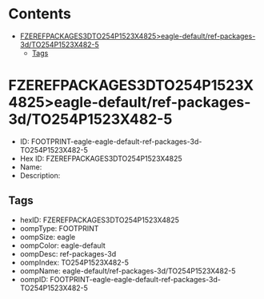



Contents
========

* [FZEREFPACKAGES3DTO254P1523X4825>eagle-default/ref-packages-3d/TO254P1523X482-5](#fzerefpackages3dto254p1523x4825eagle-defaultref-packages-3dto254p1523x482-5)
	* [Tags](#tags)

# FZEREFPACKAGES3DTO254P1523X4825>eagle-default/ref-packages-3d/TO254P1523X482-5

- ID: FOOTPRINT-eagle-eagle-default-ref-packages-3d-TO254P1523X482-5
- Hex ID: FZEREFPACKAGES3DTO254P1523X4825
- Name: 
- Description: 

## Tags

- hexID: FZEREFPACKAGES3DTO254P1523X4825
- oompType: FOOTPRINT
- oompSize: eagle
- oompColor: eagle-default
- oompDesc: ref-packages-3d
- oompIndex: TO254P1523X482-5
- oompName: eagle-default/ref-packages-3d/TO254P1523X482-5
- oompID: FOOTPRINT-eagle-eagle-default-ref-packages-3d-TO254P1523X482-5
